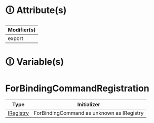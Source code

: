 # &#128712; Attribute(s)

| Modifier(s)                            |
|----------------------------------------|
| export |

# &#128712; Variable(s)

# ForBindingCommandRegistration

| Type                        | Initializer                       |
|-----------------------------|-----------------------------------|
| [IRegistry](https://hamedfathi.gitbook.io/aurelia-2-doc-api/kernel/interface/di/iregistry) | ForBindingCommand as unknown as IRegistry |